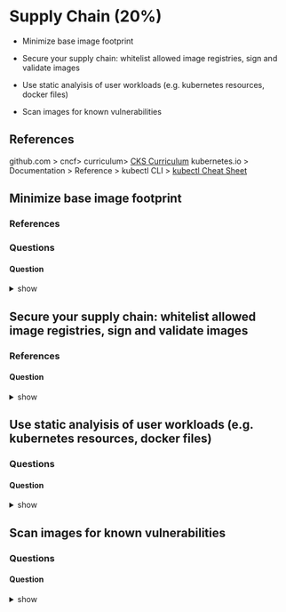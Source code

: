 # Supply Chain (20%)

* Minimize base image footprint

* Secure your supply chain: whitelist allowed image registries, sign and validate images

* Use static analyisis of user workloads (e.g. kubernetes resources, docker files)

* Scan images for known vulnerabilities

## References
github.com > cncf> curriculum> [CKS Curriculum](https://github.com/cncf/curriculum/blob/master/CKS_Curriculum_%20v1.23.pdf)
kubernetes.io > Documentation > Reference > kubectl CLI > [kubectl Cheat Sheet](https://kubernetes.io/docs/reference/kubectl/cheatsheet/)

## Minimize base image footprint
### References
### Questions
#### Question
<details><summary>show</summary>
<p>

```YAML
---
apiVersion: 
kind: 
metadata:
  name: 
spec:
  
```

</p>
</details>


## Secure your supply chain: whitelist allowed image registries, sign and validate images
### References
#### Question

<details><summary>show</summary>
<p>

```
Answer
```

</p>
</details>

## Use static analyisis of user workloads (e.g. kubernetes resources, docker files)
### Questions
#### Question

<details><summary>show</summary>
<p>

```bash

```

</p>
</details>

## Scan images for known vulnerabilities
### Questions
#### Question

<details><summary>show</summary>
<p>

```bash

```

</p>
</details>

